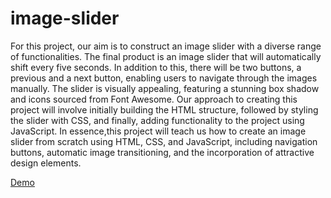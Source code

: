 # image-slider

For this project, our aim is to construct an image slider with a diverse range of functionalities. 
The final product is an image slider that will automatically shift every five seconds.
In addition to this, there will be two buttons, a previous and a next button, enabling users to navigate through the images manually. 
The slider is visually appealing, featuring a stunning box shadow and icons sourced from Font Awesome.
Our approach to creating this project will involve initially building the HTML structure, followed by styling the slider with CSS, and finally, adding functionality to the project using JavaScript.
In essence,this project will teach us how to create an image slider from scratch using HTML, CSS, and JavaScript, including navigation buttons,
automatic image transitioning, and the incorporation of attractive design elements.

[Demo](https://praveshnexus.github.io/image-slider/)

